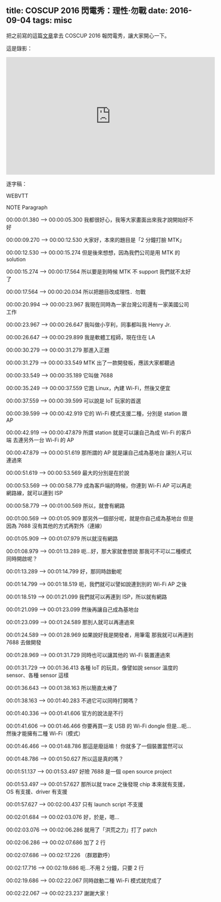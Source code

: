 title: COSCUP 2016 閃電秀：理性‧勿戰
date: 2016-09-04
tags: misc
---

把之前寫的這篇[文章](https://medium.com/rosonix/讓-linkit-smart-7688-的-wi-fi-ap-與-station-同時運作-dc9e043142b7)拿去 COSCUP 2016 報閃電秀，讓大家開心一下。

這是錄影：
<!-- more -->
<iframe width="560" height="315" src="https://www.youtube.com/embed/hf-rAFErNvI?ecver=1" frameborder="0" allowfullscreen></iframe>

逐字稿：

WEBVTT

NOTE Paragraph

00:00:01.380 --> 00:00:05.300
我都很好心，我等大家畫面出來我才說開始好不好

00:00:09.270 --> 00:00:12.530
大家好，本來的題目是「2 分鐘打臉 MTK」

00:00:12.530 --> 00:00:15.274
但是後來想想，因為我們公司是用 MTK 的 solution

00:00:15.274 --> 00:00:17.564
所以要是到時候 MTK 不 support 我們就不太好了

00:00:17.564 --> 00:00:20.034
所以把題目改成理性．勿戰

00:00:20.994 --> 00:00:23.967
我現在同時為一家台灣公司還有一家美國公司工作

00:00:23.967 --> 00:00:26.647
我叫做小亨利，同事都叫我 Henry Jr.

00:00:26.647 --> 00:00:29.899
我是軟體工程師，現在住在 LA

00:00:30.279 --> 00:00:31.279
那進入正題

00:00:31.279 --> 00:00:33.549
MTK 出了一款開發板，應該大家都聽過

00:00:33.549 --> 00:00:35.189
它叫做 7688

00:00:35.249 --> 00:00:37.559
它跑 Linux，內建 Wi-Fi，然後又便宜

00:00:37.559 --> 00:00:39.599
可以說是 IoT 玩家的首選

00:00:39.599 --> 00:00:42.919
它的 Wi-Fi 模式支援二種，分別是 station 跟 AP

00:00:42.919 --> 00:00:47.879
所謂 station 就是可以讓自己為成 Wi-Fi 的客戶端
去連另外一台 Wi-Fi 的 AP

00:00:47.879 --> 00:00:51.619
那所謂的 AP 就是讓自己成為基地台
讓別人可以連過來

00:00:51.619 --> 00:00:53.569
最大的分別是在於說

00:00:53.569 --> 00:00:58.779
成為客戶端的時候，你連到 Wi-Fi AP
可以再走網路線，就可以連到 ISP

00:00:58.779 --> 00:01:00.569
所以，就會有網路

00:01:00.569 --> 00:01:05.909
那另外一個部分呢，就是你自己成為基地台
但是因為 7688 沒有其他的方式再對外（連線）

00:01:05.909 --> 00:01:07.979
所以就沒有網路

00:01:08.979 --> 00:01:13.289
呃…好，那大家就會想說
那我可不可以二種模式同時開啟呢？

00:01:13.289 --> 00:01:14.799
好，那同時啟動呢

00:01:14.799 --> 00:01:18.519
呃，我們就可以譬如說連到別的 Wi-Fi AP 之後

00:01:18.519 --> 00:01:21.099
我們就可以再連到 ISP，所以就有網路

00:01:21.099 --> 00:01:23.099
然後再讓自己成為基地台

00:01:23.099 --> 00:01:24.589
那別人就可以再連過來

00:01:24.589 --> 00:01:28.969
如果說好我是開發者，用筆電
那我就可以再連到 7688 去做開發

00:01:28.969 --> 00:01:31.729
同時也可以讓其他的 Wi-Fi 裝置連過來

00:01:31.729 --> 00:01:36.413
各種 IoT 的玩具，像譬如說 sensor
溫度的 sensor、各種 sensor 這樣

00:01:36.643 --> 00:01:38.163
所以簡直太棒了

00:01:38.163 --> 00:01:40.283
不過它可以同時打開嗎？

00:01:40.336 --> 00:01:41.606
官方的說法是不行

00:01:41.606 --> 00:01:46.466
你要再買一支 USB 的 Wi-Fi dongle
但是…呃…然後才能擁有二種 Wi-Fi（模式）

00:01:46.466 --> 00:01:48.786
那這是廢話嘛！
你就多了一個裝置當然可以

00:01:48.786 --> 00:01:50.627
所以這是真的嗎？

00:01:51.137 --> 00:01:53.497
好險 7688 是一個 open source project

00:01:53.497 --> 00:01:57.627
那所以就 trace 之後發現
chip 本來就有支援，OS 有支援、driver 有支援

00:01:57.627 --> 00:02:00.437
只有 launch script 不支援

00:02:01.684 --> 00:02:03.076
好，於是，嗯…

00:02:03.076 --> 00:02:06.286
就用了「洪荒之力」打了 patch

00:02:06.286 --> 00:02:07.686
加了 2 行

00:02:07.686 --> 00:02:17.226
（群眾歡呼）

00:02:17.716 --> 00:02:19.686
呃…不用 2 分鐘，只要 2 行

00:02:19.686 --> 00:02:22.067
同時啟動二種 Wi-Fi 模式就完成了

00:02:22.067 --> 00:02:23.237
謝謝大家！
